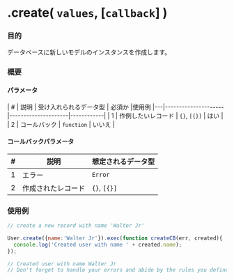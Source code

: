 # .create( `values`, [`callback`] )
### 目的
データベースに新しいモデルのインスタンスを作成します。

### 概要

#### パラメータ
| # | 説明          | 受け入れられるデータ型           | 必須か |使用例
|---|---------------------|---------------------|------------|
| 1 |  作例したいレコード  |      `{}`, `[{}]`   | はい      |
| 2 |     コールバック        | `function`          | いいえ        |

#### コールバックパラメータ

| # | 説明              | 想定されるデータ型 |
|---|---------------------|---------------------|
| 1 |  エラー              | `Error`             |
| 2 |  作成されたレコード    | `{}`, `[{}]`        |



### 使用例

```javascript
// create a new record with name 'Walter Jr'

User.create({name:'Walter Jr'}).exec(function createCB(err, created){
  console.log('Created user with name ' + created.name);
});

// Created user with name Walter Jr
// Don't forget to handle your errors and abide by the rules you defined in your model
```



<docmeta name="uniqueID" value="create312605">
<docmeta name="methodType" value="mcm">
<docmeta name="importance" value="undefined">
<docmeta name="displayName" value=".create()">


